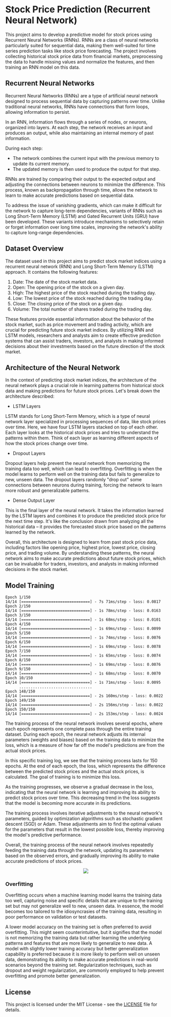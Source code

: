# Stock Price Prediction (Recurrent Neural Network)

This project aims to develop a predictive model for stock prices using Recurrent Neural Networks (RNNs). RNNs are a class of neural networks particularly suited for sequential data, making them well-suited for time series prediction tasks like stock price forecasting. The project involves collecting historical stock price data from financial markets, preprocessing the data to handle missing values and normalize the features, and then training an RNN model on this data.

## Recurrent Neural Networks

Recurrent Neural Networks (RNNs) are a type of artificial neural network designed to process sequential data by capturing patterns over time. Unlike traditional neural networks, RNNs have connections that form loops, allowing information to persist.

In an RNN, information flows through a series of nodes, or neurons, organized into layers. At each step, the network receives an input and produces an output, while also maintaining an internal memory of past information.

During each step:

- The network combines the current input with the previous memory to update its current memory.
- The updated memory is then used to produce the output for that step.

RNNs are trained by comparing their output to the expected output and adjusting the connections between neurons to minimize the difference. This process, known as backpropagation through time, allows the network to learn to make accurate predictions based on sequential data.

To address the issue of vanishing gradients, which can make it difficult for the network to capture long-term dependencies, variants of RNNs such as Long Short-Term Memory (LSTM) and Gated Recurrent Units (GRU) have been developed. These variants introduce mechanisms to selectively retain or forget information over long time scales, improving the network's ability to capture long-range dependencies.

## Dataset Overview

The dataset used in this project aims to predict stock market indices using a recurrent neural network (RNN) and Long Short-Term Memory (LSTM) approach. It contains the following features:

1. Date: The date of the stock market data.
2. Open: The opening price of the stock on a given day.
3. High: The highest price of the stock reached during the trading day.
4. Low: The lowest price of the stock reached during the trading day.
5. Close: The closing price of the stock on a given day.
6. Volume: The total number of shares traded during the trading day.

These features provide essential information about the behavior of the stock market, such as price movement and trading activity, which are crucial for predicting future stock market indices. By utilizing RNN and LSTM models, researchers and analysts aim to create effective prediction systems that can assist traders, investors, and analysts in making informed decisions about their investments based on the future direction of the stock market.

## Architecture of the Neural Network

In the context of predicting stock market indices, the architecture of the neural network plays a crucial role in learning patterns from historical stock data and making predictions for future stock prices. Let's break down the architecture described:

- LSTM Layers

LSTM stands for Long Short-Term Memory, which is a type of neural network layer specialized in processing sequences of data, like stock prices over time. Here, we have four LSTM layers stacked on top of each other. Each layer looks at the historical stock prices and tries to understand the patterns within them. Think of each layer as learning different aspects of how the stock prices change over time.

- Dropout Layers

Dropout layers help prevent the neural network from memorizing the training data too well, which can lead to overfitting. Overfitting is when the model learns to perform well on the training data but fails to generalize to new, unseen data. The dropout layers randomly "drop out" some connections between neurons during training, forcing the network to learn more robust and generalizable patterns.

- Dense Output Layer

This is the final layer of the neural network. It takes the information learned by the LSTM layers and combines it to produce the predicted stock price for the next time step. It's like the conclusion drawn from analyzing all the historical data – it provides the forecasted stock price based on the patterns learned by the network.

Overall, this architecture is designed to learn from past stock price data, including factors like opening price, highest price, lowest price, closing price, and trading volume. By understanding these patterns, the neural network aims to make accurate predictions about future stock prices, which can be invaluable for traders, investors, and analysts in making informed decisions in the stock market.

## Model Training

```
Epoch 1/150
14/14 [==============================] - 7s 71ms/step - loss: 0.0817
Epoch 2/150
14/14 [==============================] - 1s 78ms/step - loss: 0.0163
Epoch 3/150
14/14 [==============================] - 1s 68ms/step - loss: 0.0101
Epoch 4/150
14/14 [==============================] - 1s 69ms/step - loss: 0.0099
Epoch 5/150
14/14 [==============================] - 1s 74ms/step - loss: 0.0076
Epoch 6/150
14/14 [==============================] - 1s 69ms/step - loss: 0.0078
Epoch 7/150
14/14 [==============================] - 1s 65ms/step - loss: 0.0074
Epoch 8/150
14/14 [==============================] - 1s 69ms/step - loss: 0.0076
Epoch 9/150
14/14 [==============================] - 1s 68ms/step - loss: 0.0070
Epoch 10/150
14/14 [==============================] - 1s 71ms/step - loss: 0.0095
      ................................
Epoch 148/150
14/14 [==============================] - 2s 160ms/step - loss: 0.0022
Epoch 149/150
14/14 [==============================] - 2s 156ms/step - loss: 0.0022
Epoch 150/150
14/14 [==============================] - 2s 153ms/step - loss: 0.0024
```


The training process of the neural network involves several epochs, where each epoch represents one complete pass through the entire training dataset. During each epoch, the neural network adjusts its internal parameters (weights and biases) based on the training data to minimize the loss, which is a measure of how far off the model's predictions are from the actual stock prices.

In this specific training log, we see that the training process lasts for 150 epochs. At the end of each epoch, the loss, which represents the difference between the predicted stock prices and the actual stock prices, is calculated. The goal of training is to minimize this loss.

As the training progresses, we observe a gradual decrease in the loss, indicating that the neural network is learning and improving its ability to predict stock prices over time. This decreasing trend in the loss suggests that the model is becoming more accurate in its predictions.

The training process involves iterative adjustments to the neural network's parameters, guided by optimization algorithms such as stochastic gradient descent (SGD) or Adam. These adjustments aim to find the optimal values for the parameters that result in the lowest possible loss, thereby improving the model's predictive performance.

Overall, the training process of the neural network involves repeatedly feeding the training data through the network, updating its parameters based on the observed errors, and gradually improving its ability to make accurate predictions of stock prices.

<p align="center">
    <img src="https://github.com/Neill-Erasmus/stock-price-prediction/assets/141222943/f2b0a56d-0679-4832-a660-0e5ab6f92d62">
</p>

### Overfitting

Overfitting occurs when a machine learning model learns the training data too well, capturing noise and specific details that are unique to the training set but may not generalize well to new, unseen data. In essence, the model becomes too tailored to the idiosyncrasies of the training data, resulting in poor performance on validation or test datasets.

A lower model accuracy on the training set is often preferred to avoid overfitting. This might seem counterintuitive, but it signifies that the model is not memorizing the training data but rather learning the underlying patterns and features that are more likely to generalize to new data. A model with slightly lower training accuracy but better generalization capability is preferred because it is more likely to perform well on unseen data, demonstrating its ability to make accurate predictions in real-world scenarios beyond the training set. Regularization techniques, such as dropout and weight regularization, are commonly employed to help prevent overfitting and promote better generalization.

## License

This project is licensed under the MIT License - see the [LICENSE](LICENSE) file for details.
